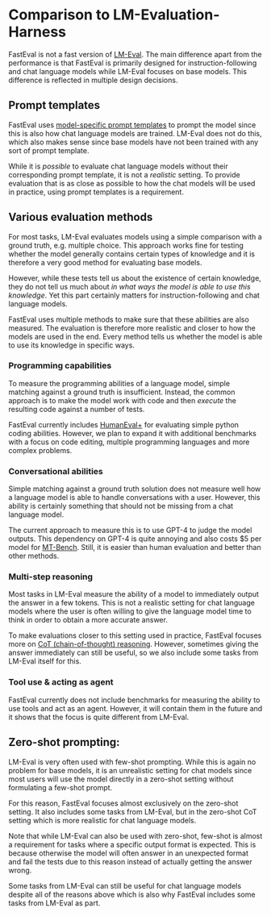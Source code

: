 # Comparison to LM-Evaluation-Harness

FastEval is not a fast version of [LM-Eval](https://github.com/EleutherAI/lm-evaluation-harness).
The main difference apart from the performance is that FastEval is primarily designed for instruction-following and chat language models while LM-Eval focuses on base models.
This difference is reflected in multiple design decisions.

## Prompt templates
FastEval uses [model-specific prompt templates](/docs/model-type.md) to prompt the model since this is also how chat language models are trained.
LM-Eval does not do this, which also makes sense since base models have not been trained with any sort of prompt template.

While it is _possible_ to evaluate chat language models without their corresponding prompt template, it is not a _realistic_ setting.
To provide evaluation that is as close as possible to how the chat models will be used in practice, using prompt templates is a requirement.

## Various evaluation methods
For most tasks, LM-Eval evaluates models using a simple comparison with a ground truth, e.g. multiple choice.
This approach works fine for testing whether the model generally contains certain types of knowledge and it is therefore a very good method for evaluating base models.

However, while these tests tell us about the existence of certain knowledge, they do not tell us much about _in what ways the model is able to use this knowledge_.
Yet this part certainly matters for instruction-following and chat language models.

FastEval uses multiple methods to make sure that these abilities are also measured.
The evaluation is therefore more realistic and closer to how the models are used in the end.
Every method tells us whether the model is able to use its knowledge in specific ways.

### Programming capabilities
To measure the programming abilities of a language model, simple matching against a ground truth is insufficient.
Instead, the common approach is to make the model work with code and then _execute_ the resulting code against a number of tests.

FastEval currently includes [HumanEval+](https://fasteval.github.io/FastEval/#?benchmark=human-eval-plus) for evaluating simple python coding abilities.
However, we plan to expand it with additional benchmarks with a focus on code editing, multiple programming languages and more complex problems.

### Conversational abilities
Simple matching against a ground truth solution does not measure well how a language model is able to handle conversations with a user.
However, this ability is certainly something that should not be missing from a chat language model.

The current approach to measure this is to use GPT-4 to judge the model outputs.
This dependency on GPT-4 is quite annoying and also costs $5 per model for [MT-Bench](https://fasteval.github.io/FastEval/#?benchmark=mt-bench).
Still, it is easier than human evaluation and better than other methods.

### Multi-step reasoning
Most tasks in LM-Eval measure the ability of a model to immediately output the answer in a few tokens.
This is not a realistic setting for chat language models where the user is often willing to give the language model time to think in order to obtain a more accurate answer.

To make evaluations closer to this setting used in practice, FastEval focuses more on [CoT (chain-of-thought) reasoning](https://fasteval.github.io/FastEval/#?benchmark=cot).
However, sometimes giving the answer immediately can still be useful, so we also include some tasks from LM-Eval itself for this.

### Tool use & acting as agent
FastEval currently does not include benchmarks for measuring the ability to use tools and act as an agent.
However, it will contain them in the future and it shows that the focus is quite different from LM-Eval.

## Zero-shot prompting:
LM-Eval is very often used with few-shot prompting.
While this is again no problem for base models, it is an unrealistic setting for chat models since most users will use the model directly in a zero-shot setting without formulating a few-shot prompt.

For this reason, FastEval focuses almost exclusively on the zero-shot setting.
It also includes some tasks from LM-Eval, but in the zero-shot CoT setting which is more realistic for chat language models.

Note that while LM-Eval can also be used with zero-shot, few-shot is almost a requirement for tasks where a specific output format is expected.
This is because otherwise the model will often answer in an unexpected format and fail the tests due to this reason instead of actually getting the answer wrong.

Some tasks from LM-Eval can still be useful for chat language models despite all of the reasons above which is also why FastEval includes some tasks from LM-Eval as part.
